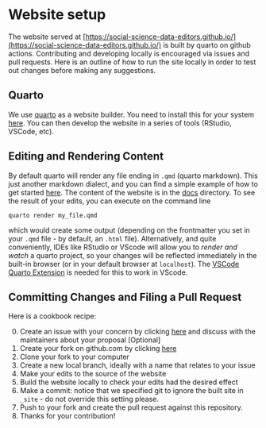 

# Website setup

The website served at [https://social-science-data-editors.github.io/](https://social-science-data-editors.github.io/) is built by quarto on github actions. Contributing and developing locally is encouraged via issues and pull requests. Here is an outline of how to run the site locally in order to test out changes before making any suggestions.

## Quarto

We use [quarto](https://quarto.org) as a website builder. You need to install this for your system [here](https://quarto.org/docs/get-started/). You can then develop the website in a series of tools (RStudio, VSCode, etc).

## Editing and Rendering Content

By default quarto will render any file ending in `.qmd` (quarto markdown). This just another markdown dialect, and you can find a simple example of how to get started [here](https://quarto.org/docs/get-started/authoring/vscode.html). The content of the website is in the [docs](/docs) directory. To see the result of your edits, you can execute on the command line

```
quarto render my_file.qmd
```

which would create some output (depending on the frontmatter you set in your `.qmd` file - by default, an `.html` file). Alternatively, and quite conveniently, IDEs like RStudio or VScode will allow you to *render and watch* a quarto project, so your changes will be reflected immediately in the built-in browser (or in your default browser at `localhost`). The [VSCode Quarto Extension](https://quarto.org/docs/tools/vscode.html#notebook-editor) is needed for this to work in VScode.

## Committing Changes and Filing a Pull Request

Here is a cookbook recipe:

0. Create an issue with your concern by clicking [here](https://github.com/social-science-data-editors/guidance/issues/new/choose) and discuss with the maintainers about your proposal [Optional]
1. Create your fork on github.com by clicking [here](https://github.com/social-science-data-editors/guidance/fork)
2. Clone your fork to your computer
3. Create a new local branch, ideally with a name that relates to your issue
4. Make your edits to the source of the website
5. Build the website locally to check your edits had the desired effect
6. Make a commit: notice that we specified git to ignore the built site in `_site` - do not override this setting please.
7. Push to your fork and create the pull request against this repository.
8. Thanks for your contribution!

